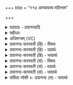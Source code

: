 +++
title = "११४ आप्यायस्व मदिन्तम"

+++
<details><summary>पदपाठः - दयानन्दादि</summary>

आ। प्या॒य॒स्व॒। म॒दि॒न्त॒मेति॑ मदिन्ऽतम। सोम॑। विश्वे॑भिः। अ॒ꣳशुभि॒रित्य॒ꣳशुऽभिः॑। भव॑। नः॒। स॒प्रथ॑स्तम॒ इति॑ स॒प्रथः॑ऽतमः। सखा॑। वृ॒धे॒। ११४।
</details>

<details><summary>महीधरः</summary>

म०. 'श्वेतेऽश्वे पुरस्तात्तिष्ठति श्वेताभावेऽश्वेतेऽश्वाभावेऽनडुह्यग्निभ्यः प्रह्रियमाणेभ्योऽनुवाचयति' ( का० १७ । ३ । २०-२१) । श्वेतवर्णेऽश्वेऽन्यवर्णे तदभावे वृषे वा तिष्ठति सति अग्निभ्यः प्रह्रियमाणेभ्योऽनुब्रूहीति प्रेषितो होता आ ते वत्स इति तृचमनुवक्तीति सूत्रार्थः । अग्निदेवत्यास्तिस्रो गायत्र्यः आद्यावत्सारदृष्टा द्वितीया विरूपदृष्टा तृतीया प्रजापतिदृष्टैव । हे अग्ने, ते तव वत्सः पयोव्रतत्वाद्वत्ससमस्त्वत्प्रियो यजमानः परमाच्चित् । चिदप्यर्थे । उत्कृष्टादपि सधस्थात्सहस्थानात् द्युलोकात् मन आहृत्येति शेषः । आयमत् आयच्छति गृह्णाति मनोनिग्रहं करोतीत्यर्थः । 'इतश्च लोपः' (पा० ३ । ४ । ९७) इति इकारलोपे यमदिति रूपम् । 'इषुगमियमां छः' (पा. ७। ३। ४७) इति छत्वाभावश्छान्दसः । कया गिरा वेदवाचा मन आहृत्येत्यर्थः । कीदृश्या गिरा । त्वां कामया त्वां कामयते स्तोतुमिच्छतीति त्वांकामा तया अलुक् । देवैः सह तिष्ठति यस्मिन्नग्निः तत्सधस्थं द्युलोकः 'सधमाद-' (पा० ६।३। ९६) इति सहस्य सधादेशः ॥ ११५ ॥  
षोडशोत्तरशततमी।
</details>

<details><summary>अधिमन्त्रम् (VC)</summary>

- सोमो देवता
- गोतम ऋषिः
- आर्ष्युष्णिक्
- ऋषभः
</details>

<details><summary>दयानन्द-सरस्वती (हि) - विषयः</summary>

संसार में कौन वृद्धि को प्राप्त होता है, यह विषय अगले मन्त्र में कहा है ॥
</details>

<details><summary>दयानन्द-सरस्वती (हि) - पदार्थः</summary>

पदार्थान्वयभाषाः -  हे (मदिन्तम) अत्यन्त आनन्दी (सोम) ऐश्वर्य्यवाले पुरुष ! आप (अंशुभिः) किरणों से सूर्य्य के समान (विश्वेभिः) सब साधनों से (आप्यायस्व) वृद्धि को प्राप्त हूजिये, (सप्रथस्तमः) अत्यन्त विस्तारयुक्त सुख करने हारे (सखा) मित्र हुए (नः) हमारे (वृधे) बढ़ाने के लिये (भव) तत्पर हूजिये ॥११४ ॥
</details>

<details><summary>दयानन्द-सरस्वती (हि) - भावार्थः</summary>

भावार्थभाषाः -  इस संसार में सब का हित करनेहारा पुरुष सब प्रकार से वृद्धि को प्राप्त होता है, ईर्ष्या करनेवाला नहीं ॥११४ ॥
</details>

<details><summary>दयानन्द-सरस्वती (सं) - विषयः</summary>

कोऽत्र वर्द्धत इत्याह ॥
</details>

<details><summary>दयानन्द-सरस्वती (सं) - पदार्थः</summary>

पदार्थान्वयभाषाः -  हे मदिन्तम सोम ! त्वमंशुभिः किरणैः सूर्य्य इव विश्वेभिः साधनैराप्यायस्व, सप्रथस्तमः सखा सन् नो वृधे भव ॥११४ ॥
</details>

<details><summary>दयानन्द-सरस्वती (सं) - भावार्थः</summary>

भावार्थभाषाः -  इह सर्वहितकारी सर्वतो वर्धते नेर्ष्यकः ॥११४ ॥
</details>

<details><summary>सविता जोशी ← दयानन्दः (म) - भावार्थः</summary>

भावार्थभाषाः -  या जगात सर्वांचे हित करणाऱ्या पुरुषाची सर्व प्रकारे उन्नती होते, तशी ईर्षा करण्याची होत नाही.
</details>